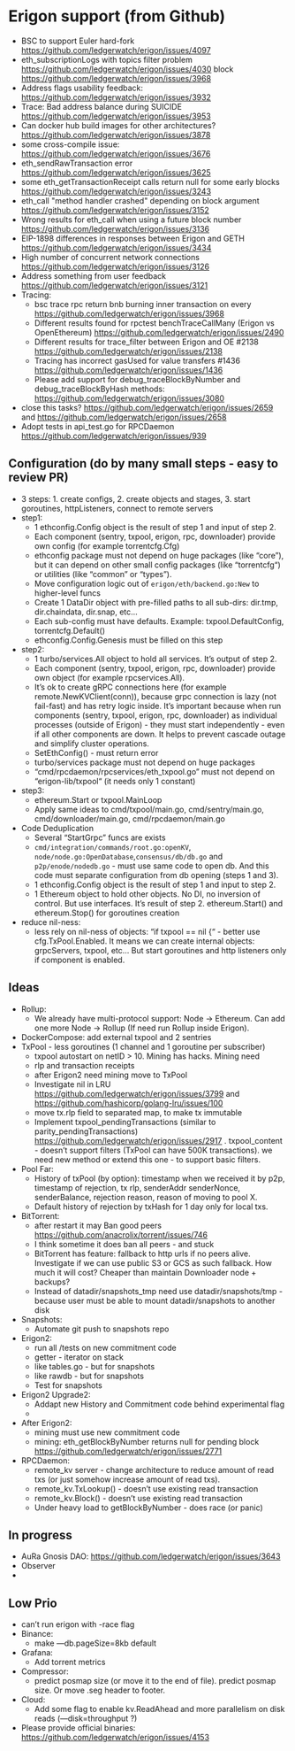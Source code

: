 # Erigon support (from Github)

- BSC to support Euler hard-fork https://github.com/ledgerwatch/erigon/issues/4097
- eth_subscriptionLogs with topics filter problem https://github.com/ledgerwatch/erigon/issues/4030
  block https://github.com/ledgerwatch/erigon/issues/3968
- Address flags usability feedback: https://github.com/ledgerwatch/erigon/issues/3932
- Trace: Bad address balance during SUICIDE https://github.com/ledgerwatch/erigon/issues/3953
- Can docker hub build images for other architectures? https://github.com/ledgerwatch/erigon/issues/3878
- some cross-compile issue: https://github.com/ledgerwatch/erigon/issues/3676
- eth_sendRawTransaction error https://github.com/ledgerwatch/erigon/issues/3625
- some eth_getTransactionReceipt calls return null for some early
  blocks https://github.com/ledgerwatch/erigon/issues/3243
- eth_call "method handler crashed" depending on block argument https://github.com/ledgerwatch/erigon/issues/3152
- Wrong results for eth_call when using a future block number https://github.com/ledgerwatch/erigon/issues/3136
- EIP-1898 differences in responses between Erigon and GETH https://github.com/ledgerwatch/erigon/issues/3434
- High number of concurrent network connections https://github.com/ledgerwatch/erigon/issues/3126
- Address something from user feedback https://github.com/ledgerwatch/erigon/issues/3121
- Tracing:
    - bsc trace rpc return bnb burning inner transaction on every https://github.com/ledgerwatch/erigon/issues/3968
    - Different results found for rpctest benchTraceCallMany (Erigon vs
      OpenEthereum)  https://github.com/ledgerwatch/erigon/issues/2490
    - Different results for trace_filter between Erigon and OE
      #2138 https://github.com/ledgerwatch/erigon/issues/2138
    - Tracing has incorrect gasUsed for value transfers #1436 https://github.com/ledgerwatch/erigon/issues/1436
    - Please add support for debug_traceBlockByNumber and debug_traceBlockByHash
      methods: https://github.com/ledgerwatch/erigon/issues/3080
- close this tasks? https://github.com/ledgerwatch/erigon/issues/2659
  and https://github.com/ledgerwatch/erigon/issues/2658
- Adopt tests in api_test.go for RPCDaemon https://github.com/ledgerwatch/erigon/issues/939

## Configuration (do by many small steps - easy to review PR)

- 3 steps: 1. create configs, 2. create objects and stages, 3. start goroutines, httpListeners, connect to remote
  servers
- step1:
    - 1 ethconfig.Config object is the result of step 1 and input of step 2.
    - Each component (sentry, txpool, erigon, rpc, downloader) provide own config (for example torrentcfg.Cfg)
    - ethconfig package must not depend on huge packages (like “core”), but it can depend on other small config
      packages (like “torrentcfg“) or utilities (like “common” or “types”).
    - Move configuration logic out of `erigon/eth/backend.go:New` to higher-level funcs
    - Create 1 DataDir object with pre-filled paths to all sub-dirs: dir.tmp, dir.chaindata, dir.snap, etc…
    - Each sub-config must have defaults. Example: txpool.DefaultConfig, torrentcfg.Default()
    - ethconfig.Config.Genesis must be filled on this step
- step2:
    - 1 turbo/services.All object to hold all services. It’s output of step 2.
    - Each component (sentry, txpool, erigon, rpc, downloader) provide own object (for example rpcservices.All).
    - It’s ok to create gRPC connections here (for example remote.NewKVClient(conn)), because grpc connection is
      lazy (not fail-fast) and has retry logic inside. It’s important because when run components (sentry, txpool,
      erigon, rpc, downloader) as individual processes (outside of Erigon) - they must start independently - even if
      all other components are down. It helps to prevent cascade outage and simplify cluster operations.
    - SetEthConfig() - must return error
    - turbo/services package must not depend on huge packages
    - “cmd/rpcdaemon/rpcservices/eth_txpool.go” must not depend on “erigon-lib/txpool“ (it needs only 1 constant)
- step3:
    - ethereum.Start or txpool.MainLoop
    - Apply same ideas to cmd/txpool/main.go, cmd/sentry/main.go, cmd/downloader/main.go, cmd/rpcdaemon/main.go
- Code Deduplication
    - Several “StartGrpc” funcs are exists
    - `cmd/integration/commands/root.go:openKV`, `node/node.go:OpenDatabase`,`consensus/db/db.go`
      and `p2p/enode/nodedb.go` - must use same code to open db. And this code must separate configuration from db
      opening (steps 1 and 3).
    - 1 ethconfig.Config object is the result of step 1 and input to step 2.
    - 1 Ethereum object to hold other objects. No DI, no inversion of control. But use interfaces. It’s result of
      step 2. ethereum.Start() and ethereum.Stop() for goroutines creation
- reduce nil-ness:
    - less rely on nil-ness of objects: “if txpool == nil {“ - better use cfg.TxPool.Enabled. It means we can create
      internal objects: grpcServers, txpool, etc… But start goroutines and http listeners only if component is
      enabled.

## Ideas

- Rollup:
    - We already have multi-protocol support: Node -> Ethereum. Can add one more Node -> Rollup (If need run Rollup
      inside Erigon).
- DockerCompose: add external txpool and 2 sentries
- TxPool - less goroutines (1 channel and 1 goroutine per subscriber)
    - txpool autostart on netID > 10. Mining has hacks. Mining need
    - rlp and transaction receipts
    - after Erigon2 need mining move to TxPool
    - Investigate nil in LRU https://github.com/ledgerwatch/erigon/issues/3799
      and https://github.com/hashicorp/golang-lru/issues/100
    - move tx.rlp field to separated map, to make tx immutable
    - Implement txpool_pendingTransactions (similar to
      parity_pendingTransactions) https://github.com/ledgerwatch/erigon/issues/2917 . txpool_content - doesn’t support
      filters (TxPool can have 500K transactions). we need new method or extend this
      one - to support basic filters.
- Pool Far:
    - History of txPool (by option): timestamp when we received it by p2p, timestamp of rejection, tx rlp, senderAddr
      senderNonce, senderBalance, rejection reason, reason of moving to pool X.
    - Default history of rejection by txHash for 1 day only for local txs.
- BitTorrent:
    - after restart it may Ban good peers https://github.com/anacrolix/torrent/issues/746
    - I think sometime it does ban all peers - and stuck
    - BitTorrent has feature: fallback to http urls if no peers alive. Investigate if we can use public S3 or GCS as
      such fallback. How much it will cost? Cheaper than maintain Downloader node + backups?
    - Instead of datadir/snapshots_tmp need use datadir/snapshots/tmp - because user must be able to mount
      datadir/snapshots to another disk
- Snapshots:
    - Automate git push to snapshots repo
- Erigon2:
    - run all /tests on new commitment code
    - getter - iterator on stack
    - like tables.go - but for snapshots
    - like rawdb - but for snapshots
    - Test for snapshots
- Erigon2 Upgrade2:
    - Addapt new History and Commitment code behind experimental flag
    -
- After Erigon2:
    - mining must use new commitment code
    - mining: eth_getBlockByNumber returns null for pending block https://github.com/ledgerwatch/erigon/issues/2771
- RPCDaemon:
    - remote_kv server - change architecture to reduce amount of read txs (or just somehow increase amount of read txs).
    - remote_kv.TxLookup() - doesn’t use existing read transaction
    - remote_kv.Block() - doesn’t use existing read transaction
    - Under heavy load to getBlockByNumber - does race (or panic)

## In progress

- AuRa Gnosis DAO: https://github.com/ledgerwatch/erigon/issues/3643
- Observer
-

## Low Prio

- can’t run erigon with -race flag
- Binance:
    - make —db.pageSize=8kb default
- Grafana:
    - Add torrent metrics
- Compressor:
    - predict posmap size (or move it to the end of file). predict posmap size. Or move .seg header to footer.
- Cloud:
    - Add some flag to enable kv.ReadAhead and more parallelism on disk reads (—disk=throughput ?)
- Please provide official binaries: https://github.com/ledgerwatch/erigon/issues/4153
